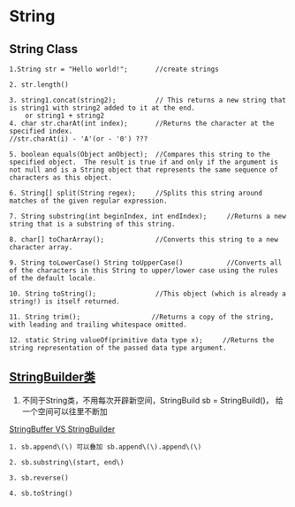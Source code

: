 # String

## String Class

```text
1.String str = "Hello world!";       //create strings

2. str.length() 

3. string1.concat(string2);          // This returns a new string that is string1 with string2 added to it at the end. 
    or string1 + string2
4. char str.charAt(int index);       //Returns the character at the specified index.
//str.charAt(i) - 'A'(or - '0') ???

5. boolean equals(Object anObject);  //Compares this string to the specified object.  The result is true if and only if the argument is not null and is a String object that represents the same sequence of characters as this object.

6. String[] split(String regex);     //Splits this string around matches of the given regular expression.

7. String substring(int beginIndex, int endIndex);     //Returns a new string that is a substring of this string.

8. char[] toCharArray();             //Converts this string to a new character array.

9. String toLowerCase() String toUpperCase()           //Converts all of the characters in this String to upper/lower case using the rules of the default locale.

10. String toString();               //This object (which is already a string!) is itself returned.

11. String trim();                  //Returns a copy of the string, with leading and trailing whitespace omitted.

12. static String valueOf(primitive data type x);     //Returns the string representation of the passed data type argument.
```

## [StringBuilder类](https://www.tutorialspoint.com/java/lang/java_lang_stringbuilder.htm)

1. 不同于String类，不用每次开辟新空间，StringBuild sb = StringBuild\(\)， 给一个空间可以往里不断加  

[StringBuffer VS StringBuilder](http://www.runoob.com/java/java-stringbuffer.html)

```text
1. sb.append\(\) 可以叠加 sb.append\(\).append\(\)  

2. sb.substring\(start, end\)

3. sb.reverse()

4. sb.toString()
```

